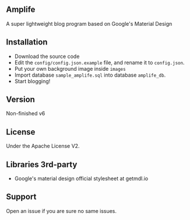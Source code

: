 ## Amplife
A super lightweight blog program based on Google's Material Design

## Installation
- Download the source code
- Edit the `config/config.json.example` file, and rename it to `config.json`.
- Put your own background image inside `images`
- Import database `sample_amplife.sql` into database `amplife_db`.
- Start blogging!

## Version
Non-finished v6

## License
Under the Apache License V2.

## Libraries 3rd-party
- Google's material design official stylesheet at getmdl.io

## Support
Open an issue if you are sure no same issues. 